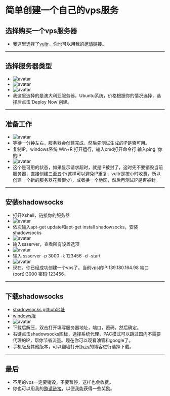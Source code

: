 # 简单创建一个自己的vps服务

## 选择购买一个vps服务器
- 我这里选择了[vultr](https://www.vultr.com/)，你也可以用我的[邀请链接](https://www.vultr.com/?ref=7615364)。
***

## 选择服务器类型
- ![avatar](/img/a.png)
- ![avatar](/img/b.png)
- ![avatar](/img/c.png)
- 我这里选择的是澳大利亚服务器，Ubuntu系统，价格根据你的情况选择，选择后点击'Deploy Now'创建。
***

## 准备工作
- ![avatar](/img/d.png)
- 等待一分钟左右，服务器会创建完成，然后先测试生成的IP是否可用。
- 复制IP，windows系统 Win+R 打开运行，输入cmd打开命令行 输入ping '你的IP'
- ![avatar](/img/e.png)
- 这个是可用的状态，如果显示请求超时，就是IP被封了，这时先不要销毁当前服务器，直接创建三至五个(这样可以避免IP重复，vultr是按小时收费，所以创建一个新的服务器花费很少)，或者换一个地区，然后再测试IP是否被封。
***

## 安装shadowsocks
- 打开Xshell，链接你的服务器
- ![avatar](/img/g.png)
- 依次输入apt-get update和apt-get install shadowsocks，安装shadowsocks
- ![avatar](/img/h.png)
- 输入ssserver，查看所有设置选项
- ![avatar](/img/i.png)
- 输入 ssserver -p 3000 -k 123456 -d -start
- ![avatar](/img/j.png)
- 现在，你已经成功创建一个vps了。当前vps的IP:139.180.164.98 端口(port):3000 密码:123456。
***

## 下载shadowsocks
- [shadowsocks github地址](https://github.com/shadowsocks/shadowsocks-windows/releases)
- [windows版](https://github.com/shadowsocks/shadowsocks-windows/releases/download/4.1.6/Shadowsocks-4.1.6.zip)
- ![avatar](/img/k.png)
- 下载后解压，双击打开填写服务器地址，端口，密码，然后确定。
- 右键点击shadowsocks图标，选择系统代理，PAC模式可以跳过国内不需要代理的IP，帮你节省流量。现在你可以观看油管和google了。
- 手机版及其他版本，可以翻墙打开[flyzy](https://www.flyzy2005.com/fan-qiang/shadowsocks/ss-clients-download/)的博客进行选择下载。
***

## 最后
- 不用的vps一定要销毁，不要暂停，这样也会收费。
- 你也可以用我的[邀请链接](https://www.vultr.com/?ref=7615364)，以便我能获得一些奖励。
